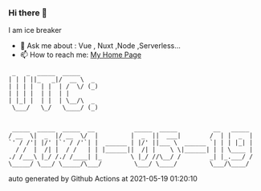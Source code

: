 ### Hi there 👋

I am ice breaker

- 💬 Ask me about : Vue , Nuxt ,Node ,Serverless...
- 📫 How to reach me: [My Home Page](https://icebreaker.top/)

```
 _   _  _____  _____     
| | | ||_   _|/  __ \  _ 
| | | |  | |  | /  \/ (_)
| | | |  | |  | |        
| |_| |  | |  | \__/\  _ 
 \___/   \_/   \____/ (_)
                         
                         
 _____  _____  _____  __           _____  _____          __   _____ 
/ __  \|  _  |/ __  \/  |         |  _  ||  ___|        /  | |  _  |
`' / /'| |/' |`' / /'`| |  ______ | |/' ||___ \  ______ `| | | |_| |
  / /  |  /| |  / /   | | |______||  /| |    \ \|______| | | \____ |
./ /___\ |_/ /./ /____| |_        \ |_/ //\__/ /        _| |_.___/ /
\_____/ \___/ \_____/\___/         \___/ \____/         \___/\____/
```

auto generated by Github Actions at 2021-05-19 01:20:10
